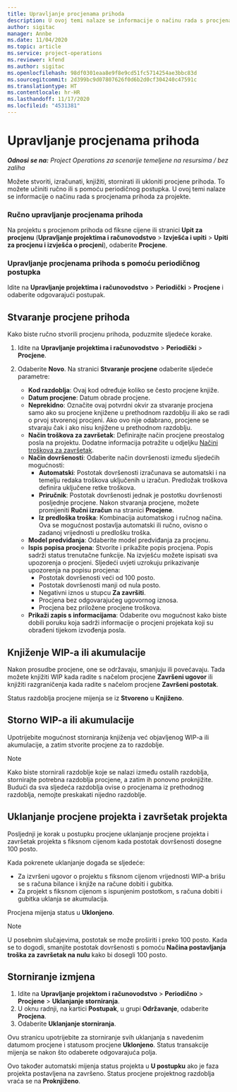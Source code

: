 ```yaml
---
title: Upravljanje procjenama prihoda
description: U ovoj temi nalaze se informacije o načinu rada s procjenama prihoda za projekte.
author: sigitac
manager: Annbe
ms.date: 11/04/2020
ms.topic: article
ms.service: project-operations
ms.reviewer: kfend
ms.author: sigitac
ms.openlocfilehash: 98df0301eaa8e9f8e9cd51fc5714254ae3bbc83d
ms.sourcegitcommit: 2d399bc9d07807626f0d6b2d0cf304240c47591c
ms.translationtype: HT
ms.contentlocale: hr-HR
ms.lasthandoff: 11/17/2020
ms.locfileid: "4531381"
---
```

# <a name="manage-revenue-estimates"></a>Upravljanje procjenama prihoda

_**Odnosi se na:** Project Operations za scenarije temeljene na resursima / bez zaliha_

Možete stvoriti, izračunati, knjižiti, stornirati ili ukloniti procjene prihoda. To možete učiniti ručno ili s pomoću periodičnog postupka. U ovoj temi nalaze se informacije o načinu rada s procjenama prihoda za projekte.

### <a name="manage-revenue-estimates-manually"></a>Ručno upravljanje procjenama prihoda

Na projektu s procjenom prihoda od fiksne cijene ili stranici **Upit za procjenu** (**Upravljanje projektima i računovodstvo** > **Izvješća i upiti** > **Upiti za procjenu i izvješća o procjeni**), odaberite **Procjene**.

### <a name="manage-revenue-estimates-using-a-periodic-process"></a>Upravljanje procjenama prihoda s pomoću periodičnog postupka

Idite na **Upravljanje projektima i računovodstvo** > **Periodički** > **Procjene** i odaberite odgovarajući postupak.

## <a name="create-a-revenue-estimate"></a>Stvaranje procjene prihoda

Kako biste ručno stvorili procjenu prihoda, poduzmite sljedeće korake. 

1. Idite na **Upravljanje projektima i računovodstvo** > **Periodički** > **Procjene**.
2. Odaberite **Novo**. Na stranici **Stvaranje procjene** odaberite sljedeće parametre:

   - **Kod razdoblja**: Ovaj kod određuje koliko se često procjene knjiže.
   - **Datum procjene**: Datum obrade procjene.
   - **Neprekidno**: Označite ovaj potvrdni okvir za stvaranje procjena samo ako su procjene knjižene u prethodnom razdoblju ili ako se radi o prvoj stvorenoj procjeni. Ako ovo nije odabrano, procjene se stvaraju čak i ako nisu knjižene u prethodnom razdoblju.
   - **Način troškova za završetak**: Definirajte način procjene preostalog posla na projektu. Dodatne informacija potražite u odjeljku [Načini troškova za završetak](cost-complete-methods.md).
   - **Način dovršenosti**: Odaberite način dovršenosti između sljedećih mogućnosti:
     - **Automatski**: Postotak dovršenosti izračunava se automatski i na temelju redaka troškova uključenih u izračun. Predložak troškova definira uključene retke troškova.
     - **Priručnik**: Postotak dovršenosti jednak je postotku dovršenosti posljednje procjene. Nakon stvaranja procjene, možete promijeniti **Ručni izračun** na stranici **Procjene**.
     - **Iz predloška troška**: Kombinacija automatskog i ručnog načina. Ova se mogućnost postavlja automatski ili ručno, ovisno o zadanoj vrijednosti u predlošku troška.
   - **Model predviđanja**: Odaberite model predviđanja za procjenu.
   - **Ispis popisa procjena**: Stvorite i prikažite popis procjena. Popis sadrži status trenutačne funkcije. Na izvješću možete ispisati sva upozorenja o procjeni. Sljedeći uvjeti uzrokuju prikazivanje upozorenja na popisu procjena:
     - Postotak dovršenosti veći od 100 posto.
     - Postotak dovršenosti manji od nula posto.
     - Negativni iznos u stupcu **Za završiti**.
     - Procjena bez odgovarajućeg ugovornog iznosa.
     - Procjena bez priložene procjene troškova.
   - **Prikaži zapis s informacijama**: Odaberite ovu mogućnost kako biste dobili poruku koja sadrži informacije o procjeni projekata koji su obrađeni tijekom izvođenja posla.


## <a name="post-wip-or-accruals"></a>Knjiženje WIP-a ili akumulacije

Nakon prosudbe procjene, one se održavaju, smanjuju ili povećavaju. Tada možete knjižiti WIP kada radite s načelom procjene **Završeni ugovor** ili knjižiti razgraničenja kada radite s načelom procjene **Završeni postotak**.
  
Status razdoblja procjene mijenja se iz **Stvoreno** u **Knjiženo**.

## <a name="reverse-wip-or-accruals"></a>Storno WIP-a ili akumulacije

Upotrijebite mogućnost storniranja knjiženja već objavljenog WIP-a ili akumulacije, a zatim stvorite procjene za to razdoblje.

> [!NOTE]
> Kako biste stornirali razdoblje koje se nalazi između ostalih razdoblja, stornirajte potrebna razdoblja procjene, a zatim ih ponovno proknjižite. Budući da sva sljedeća razdoblja ovise o procjenama iz prethodnog razdoblja, nemojte preskakati nijedno razdoblje.

## <a name="eliminate-the-estimate-project-and-finish-the-project"></a>Uklanjanje procjene projekta i završetak projekta

Posljednji je korak u postupku procjene uklanjanje procjene projekta i završetak projekta s fiksnom cijenom kada postotak dovršenosti dosegne 100 posto.

Kada pokrenete uklanjanje događa se sljedeće:

- Za izvršeni ugovor o projektu s fiksnom cijenom vrijednosti WIP-a brišu se s računa bilance i knjiže na račune dobiti i gubitka.
- Za projekt s fiksnom cijenom s ispunjenim postotkom, s računa dobiti i gubitka uklanja se akumulacija.

Procjena mijenja status u **Uklonjeno**.

> [!NOTE]
> U posebnim slučajevima, postotak se može proširiti i preko 100 posto. Kada se to dogodi, smanjite postotak dovršenosti s pomoću **Načina postavljanja troška za završetak na nulu** kako bi dosegli 100 posto.

## <a name="reverse-elimination"></a>Storniranje izmjena

1. Idite na **Upravljanje projektom i računovodstvo** > **Periodično** > **Procjene** > **Uklanjanje storniranja**. 
2. U oknu radnji, na kartici **Postupak**, u grupi **Održavanje**, odaberite **Procjena**. 
3. Odaberite **Uklanjanje storniranja**.

Ovu stranicu upotrijebite za storniranje svih uklanjanja s navedenim datumom procjene i statusom procjene **Uklonjeno**. Status transakcije mijenja se nakon što odaberete odgovarajuća polja.

Ovo također automatski mijenja status projekta u **U postupku** ako je faza projekta postavljena na završeno. Status procjene projektnog razdoblja vraća se na **Proknjiženo**.
